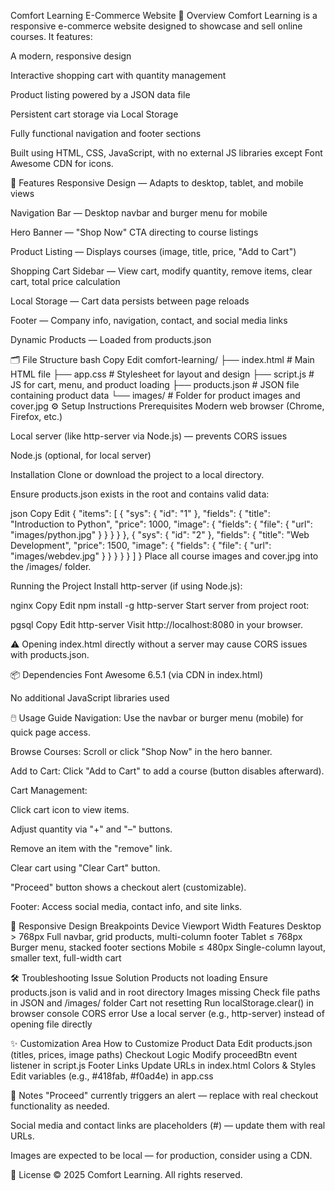 Comfort Learning E-Commerce Website
📖 Overview
Comfort Learning is a responsive e-commerce website designed to showcase and sell online courses. It features:

A modern, responsive design

Interactive shopping cart with quantity management

Product listing powered by a JSON data file

Persistent cart storage via Local Storage

Fully functional navigation and footer sections

Built using HTML, CSS, JavaScript, with no external JS libraries except Font Awesome CDN for icons.

🚀 Features
Responsive Design — Adapts to desktop, tablet, and mobile views

Navigation Bar — Desktop navbar and burger menu for mobile

Hero Banner — "Shop Now" CTA directing to course listings

Product Listing — Displays courses (image, title, price, "Add to Cart")

Shopping Cart Sidebar — View cart, modify quantity, remove items, clear cart, total price calculation

Local Storage — Cart data persists between page reloads

Footer — Company info, navigation, contact, and social media links

Dynamic Products — Loaded from products.json

🗂️ File Structure
bash
Copy
Edit
comfort-learning/
├── index.html          # Main HTML file
├── app.css            # Stylesheet for layout and design
├── script.js          # JS for cart, menu, and product loading
├── products.json      # JSON file containing product data
└── images/            # Folder for product images and cover.jpg
⚙️ Setup Instructions
Prerequisites
Modern web browser (Chrome, Firefox, etc.)

Local server (like http-server via Node.js) — prevents CORS issues

Node.js (optional, for local server)

Installation
Clone or download the project to a local directory.

Ensure products.json exists in the root and contains valid data:

json
Copy
Edit
{
  "items": [
    {
      "sys": { "id": "1" },
      "fields": {
        "title": "Introduction to Python",
        "price": 1000,
        "image": { "fields": { "file": { "url": "images/python.jpg" } } }
      }
    },
    {
      "sys": { "id": "2" },
      "fields": {
        "title": "Web Development",
        "price": 1500,
        "image": { "fields": { "file": { "url": "images/webdev.jpg" } } }
      }
    }
  ]
}
Place all course images and cover.jpg into the /images/ folder.

Running the Project
Install http-server (if using Node.js):

nginx
Copy
Edit
npm install -g http-server
Start server from project root:

pgsql
Copy
Edit
http-server
Visit http://localhost:8080 in your browser.

⚠️ Opening index.html directly without a server may cause CORS issues with products.json.

📦 Dependencies
Font Awesome 6.5.1 (via CDN in index.html)

No additional JavaScript libraries used

🖱️ Usage Guide
Navigation: Use the navbar or burger menu (mobile) for quick page access.

Browse Courses: Scroll or click "Shop Now" in the hero banner.

Add to Cart: Click "Add to Cart" to add a course (button disables afterward).

Cart Management:

Click cart icon to view items.

Adjust quantity via "+" and "–" buttons.

Remove an item with the "remove" link.

Clear cart using "Clear Cart" button.

"Proceed" button shows a checkout alert (customizable).

Footer: Access social media, contact info, and site links.

📱 Responsive Design Breakpoints
Device	Viewport Width	Features
Desktop	> 768px	Full navbar, grid products, multi-column footer
Tablet	≤ 768px	Burger menu, stacked footer sections
Mobile	≤ 480px	Single-column layout, smaller text, full-width cart

🛠️ Troubleshooting
Issue	Solution
Products not loading	Ensure products.json is valid and in root directory
Images missing	Check file paths in JSON and /images/ folder
Cart not resetting	Run localStorage.clear() in browser console
CORS error	Use a local server (e.g., http-server) instead of opening file directly

✨ Customization
Area	How to Customize
Product Data	Edit products.json (titles, prices, image paths)
Checkout Logic	Modify proceedBtn event listener in script.js
Footer Links	Update URLs in index.html
Colors & Styles	Edit variables (e.g., #418fab, #f0ad4e) in app.css

📌 Notes
"Proceed" currently triggers an alert — replace with real checkout functionality as needed.

Social media and contact links are placeholders (#) — update them with real URLs.

Images are expected to be local — for production, consider using a CDN.

📝 License
© 2025 Comfort Learning. All rights reserved.

